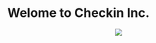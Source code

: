 # Welome to Checkin Inc.

<p align="center">
  <img src="https://github.com/user-attachments/assets/730b8709-2811-47fb-851b-07fc23172c10" />
</p>
